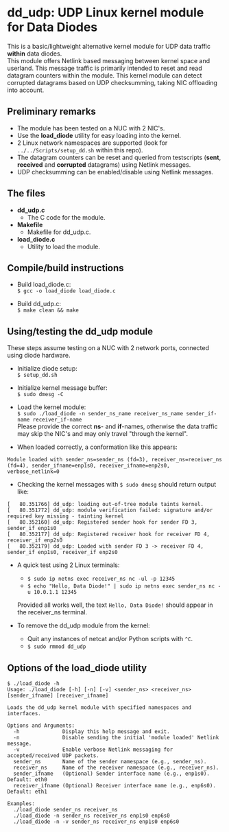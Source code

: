 # dd_udp: UDP Linux kernel module for Data Diodes
This is a basic/lightweight alternative kernel module for UDP data traffic **within** data diodes.<br>
This module offers Netlink based messaging between kernel space and userland. This message traffic is primarily intended to reset and read datagram counters within the module. This kernel module can detect corrupted datagrams based on UDP checksumming, taking NIC offloading into account.

## Preliminary remarks
- The module has been tested on a NUC with 2 NIC's.
- Use the **load_diode** utility for easy loading into the kernel.
- 2 Linux network namespaces are supported (look for `../../Scripts/setup_dd.sh` within this repo).
- The datagram counters can be reset and queried from testscripts (**sent**, **received** and **corrupted** datagrams) using Netlink messages.
- UDP checksumming can be enabled/disable using Netlink messages.

## The files
- **dd_udp.c**
  * The C code for the module.
- **Makefile**
  * Makefile for dd_udp.c.
- **load_diode.c**
  * Utility to load the module.

## Compile/build instructions
- Build load_diode.c: <br>
  `$ gcc -o load_diode load_diode.c`

- Build dd_udp.c: <br>
  `$ make clean && make`

## Using/testing the dd_udp module
These steps assume testing on a NUC with 2 network ports, connected using diode hardware.

- Initialize diode setup: <br>
  `$ setup_dd.sh`

- Initialize kernel message buffer: <br>
  `$ sudo dmesg -C`
  
- Load the kernel module:<br>
  `$ sudo ./load_diode -n sender_ns_name receiver_ns_name sender_if-name receiver_if-name`<br>
  Please provide the correct **ns**- and **if**-names, otherwise the data traffic may skip the NIC's and may only travel 
  "through the kernel".<br> 

- When loaded correctly, a conformation like this appears:
```
Module loaded with sender_ns=sender_ns (fd=3), receiver_ns=receiver_ns (fd=4), sender_ifname=enp1s0, receiver_ifname=enp2s0, verbose_netlink=0
```

- Checking the kernel messages with `$ sudo dmesg` should return output like:
```
[   80.351766] dd_udp: loading out-of-tree module taints kernel.
[   80.351772] dd_udp: module verification failed: signature and/or required key missing - tainting kernel
[   80.352160] dd_udp: Registered sender hook for sender FD 3, sender_if enp1s0
[   80.352177] dd_udp: Registered receiver hook for receiver FD 4, receiver_if enp2s0
[   80.352179] dd_udp: Loaded with sender FD 3 -> receiver FD 4, sender_if enp1s0, receiver_if enp2s0
```
- A quick test using 2 Linux terminals:
  * `$ sudo ip netns exec receiver_ns nc -ul -p 12345`
  * `$ echo "Hello, Data Diode!" | sudo ip netns exec sender_ns nc -u 10.0.1.1 12345`

  Provided all works well, the text `Hello, Data Diode!` should appear in the receiver_ns terminal.

- To remove the dd_udp module from the kernel:
  * Quit any instances of netcat and/or Python scripts with `^C`.
  * `$ sudo rmmod dd_udp`

## Options of the load_diode utility
```
$ ./load_diode -h
Usage: ./load_diode [-h] [-n] [-v] <sender_ns> <receiver_ns> [sender_ifname] [receiver_ifname]

Loads the dd_udp kernel module with specified namespaces and interfaces.

Options and Arguments:
  -h              Display this help message and exit.
  -n              Disable sending the initial 'module loaded' Netlink message.
  -v              Enable verbose Netlink messaging for accepted/received UDP packets.
  sender_ns       Name of the sender namespace (e.g., sender_ns).
  receiver_ns     Name of the receiver namespace (e.g., receiver_ns).
  sender_ifname   (Optional) Sender interface name (e.g., enp1s0). Default: eth0
  receiver_ifname (Optional) Receiver interface name (e.g., enp6s0). Default: eth1

Examples:
  ./load_diode sender_ns receiver_ns
  ./load_diode -n sender_ns receiver_ns enp1s0 enp6s0
  ./load_diode -n -v sender_ns receiver_ns enp1s0 enp6s0
````
